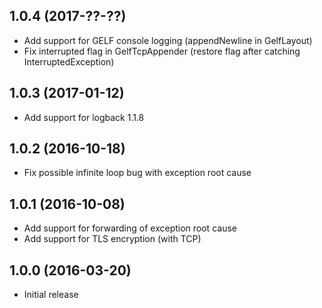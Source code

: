 ## 1.0.4 (2017-??-??)

- Add support for GELF console logging (appendNewline in GelfLayout) 
- Fix interrupted flag in GelfTcpAppender (restore flag after catching InterruptedException)

## 1.0.3 (2017-01-12)

- Add support for logback 1.1.8

## 1.0.2 (2016-10-18)

- Fix possible infinite loop bug with exception root cause

## 1.0.1 (2016-10-08)

- Add support for forwarding of exception root cause
- Add support for TLS encryption (with TCP)

## 1.0.0 (2016-03-20)

- Initial release
